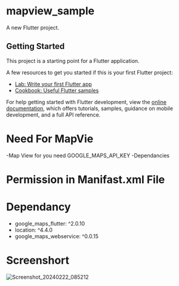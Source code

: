 # mapview_sample

A new Flutter project.

## Getting Started

This project is a starting point for a Flutter application.

A few resources to get you started if this is your first Flutter project:

- [Lab: Write your first Flutter app](https://docs.flutter.dev/get-started/codelab)
- [Cookbook: Useful Flutter samples](https://docs.flutter.dev/cookbook)

For help getting started with Flutter development, view the
[online documentation](https://docs.flutter.dev/), which offers tutorials,
samples, guidance on mobile development, and a full API reference.

# Need For MapVie
-Map View for you need GOOGLE_MAPS_API_KEY 
-Dependancies

# Permission in Manifast.xml File



# Dependancy 
 - google_maps_flutter: ^2.0.10
 - location: ^4.4.0
 - google_maps_webservice: ^0.0.15

  # Screenshort
![Screenshot_20240222_085212](https://github.com/baishakhee93/mapview_sample/assets/50324744/ee41a6dc-81ea-45c5-800c-4b3e07761894)
